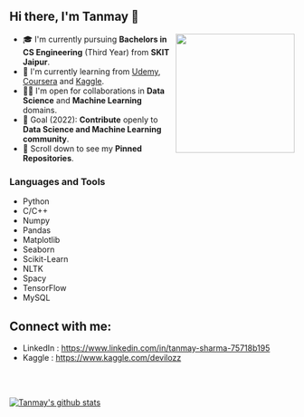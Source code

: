 ## Hi there, I'm Tanmay 👋
<img align='right' src="https://s7.gifyu.com/images/WhatsApp-Image-2020-07-14-at-11.34.49-1.gif" width="210">

- 🎓 I'm currently pursuing **Bachelors in CS Engineering** (Third Year) from **SKIT Jaipur**.
- 🌱 I'm currently learning from [Udemy](https://www.udemy.com/), [Coursera](https://www.coursera.org/) and [Kaggle](https://www.kaggle.com/).
- 🤝🏻 I'm open for collaborations in **Data Science** and **Machine Learning** domains.
- 🎯 Goal (2022): **Contribute** openly to **Data Science and Machine Learning community**.
- 📌 Scroll down to see my **Pinned Repositories**.

### Languages and Tools

- Python
- C/C++
- Numpy
- Pandas
- Matplotlib
- Seaborn
- Scikit-Learn
- NLTK
- Spacy
- TensorFlow
- MySQL

## Connect with me:

- LinkedIn : https://www.linkedin.com/in/tanmay-sharma-75718b195
- Kaggle : https://www.kaggle.com/devilozz

<br>
<br>

[![Tanmay's github stats](https://github-readme-stats.vercel.app/api?username=tansha31&hide=contribs)](https://github.com/anuraghazra/github-readme-stats)
